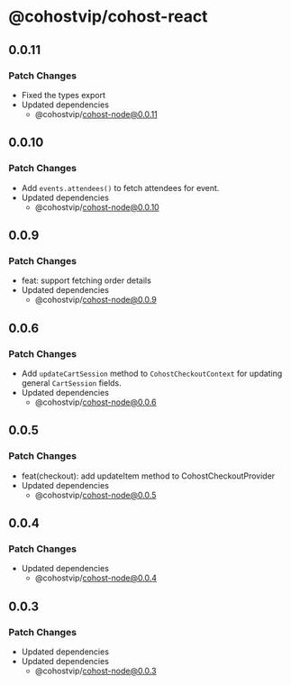 # @cohostvip/cohost-react

## 0.0.11

### Patch Changes

- Fixed the types export
- Updated dependencies
  - @cohostvip/cohost-node@0.0.11

## 0.0.10

### Patch Changes

- Add `events.attendees()` to fetch attendees for event.
- Updated dependencies
  - @cohostvip/cohost-node@0.0.10

## 0.0.9

### Patch Changes

- feat: support fetching order details
- Updated dependencies
  - @cohostvip/cohost-node@0.0.9

## 0.0.6

### Patch Changes

- Add `updateCartSession` method to `CohostCheckoutContext` for updating general `CartSession` fields.
- Updated dependencies
  - @cohostvip/cohost-node@0.0.6

## 0.0.5

### Patch Changes

- feat(checkout): add updateItem method to CohostCheckoutProvider
- Updated dependencies
  - @cohostvip/cohost-node@0.0.5

## 0.0.4

### Patch Changes

- Updated dependencies
  - @cohostvip/cohost-node@0.0.4

## 0.0.3

### Patch Changes

- Updated dependencies
- Updated dependencies
  - @cohostvip/cohost-node@0.0.3

